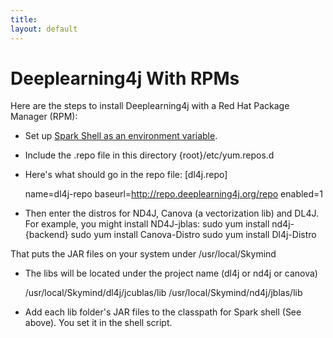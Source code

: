 ```yaml
---
title: 
layout: default
---
```


# Deeplearning4j With RPMs

Here are the steps to install Deeplearning4j with a Red Hat Package Manager (RPM):

* Set up [Spark Shell as an environment variable](http://apache-spark-user-list.1001560.n3.nabble.com/Adding-external-jar-to-spark-shell-classpath-using-ADD-JARS-td1207.html).
* Include the .repo file in this directory
    {root}/etc/yum.repos.d
* Here's what should go in the repo file:
    [dl4j.repo]
    
    name=dl4j-repo
    baseurl=http://repo.deeplearning4j.org/repo
    enabled=1
* Then enter the distros for ND4J, Canova (a vectorization lib) and DL4J. For example, you might install ND4J-jblas:
    sudo yum install nd4j-{backend}
    sudo yum install Canova-Distro
    sudo yum install Dl4j-Distro

That puts the JAR files on your system under /usr/local/Skymind

* The libs will be located under the project name (dl4j or nd4j or canova) 

    /usr/local/Skymind/dl4j/jcublas/lib
    /usr/local/Skymind/nd4j/jblas/lib

* Add each lib folder's JAR files to the classpath for Spark shell (See above). You set it in the shell script. 
